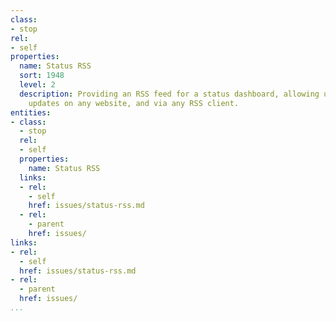 ```yaml
---
class:
- stop
rel:
- self
properties:
  name: Status RSS
  sort: 1948
  level: 2
  description: Providing an RSS feed for a status dashboard, allowing users to receive
    updates on any website, and via any RSS client.
entities:
- class:
  - stop
  rel:
  - self
  properties:
    name: Status RSS
  links:
  - rel:
    - self
    href: issues/status-rss.md
  - rel:
    - parent
    href: issues/
links:
- rel:
  - self
  href: issues/status-rss.md
- rel:
  - parent
  href: issues/
...
```


